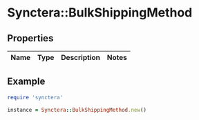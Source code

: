 # Synctera::BulkShippingMethod

## Properties

| Name | Type | Description | Notes |
| ---- | ---- | ----------- | ----- |

## Example

```ruby
require 'synctera'

instance = Synctera::BulkShippingMethod.new()
```

